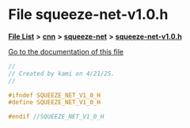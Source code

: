 

# File squeeze-net-v1.0.h

[**File List**](files.md) **>** [**cnn**](dir_40be95ab8912b8deac694fbe2f8f2654.md) **>** [**squeeze-net**](dir_adf2b6225f9d04a14b4e30d5f88c6526.md) **>** [**squeeze-net-v1.0.h**](squeeze-net-v1_80_8h.md)

[Go to the documentation of this file](squeeze-net-v1_80_8h.md)


```C++
//
// Created by kami on 4/21/25.
//

#ifndef SQUEEZE_NET_V1_0_H
#define SQUEEZE_NET_V1_0_H

#endif //SQUEEZE_NET_V1_0_H
```


